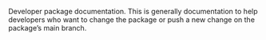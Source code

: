 ﻿Developer package documentation. This is generally documentation to help developers who want to change the package or push a new change on the package’s main branch.